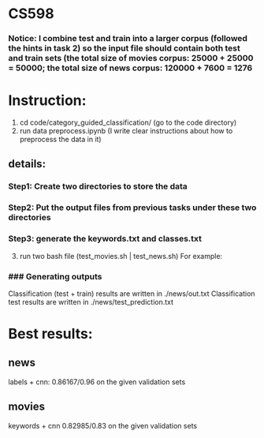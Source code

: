 # CS598 

### Notice: I combine test and train into a larger corpus (followed the hints in task 2) so the input file should contain both test and train sets (the total size of movies corpus: 25000 + 25000 = 50000; the total size of news corpus: 120000 + 7600 = 1276
# Instruction:
1. cd code/category_guided_classification/ (go to the code directory)
2. run data preprocess.ipynb (I write clear instructions about how to preprocess the data in it)
  ## details:
  ### Step1: Create two directories to store the data
  ### Step2: Put the output files from previous tasks under these two directories
  ### Step3: generate the keywords.txt and classes.txt
3. run two bash file (test_movies.sh | test_news.sh)
For example: 
  ### ### Generating outputs ###
  Classification (test + train) results are written in ./news/out.txt
  Classification test results are written in ./news/test_prediction.txt


# Best results:
## news
labels + cnn: 0.86167/0.96 on the given validation sets
## movies
keywords + cnn  0.82985/0.83 on the given validation sets
